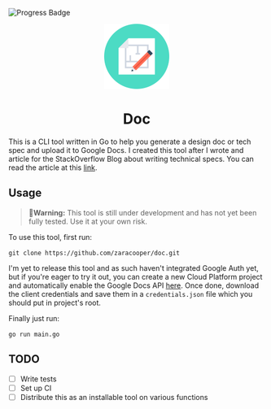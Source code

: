 ![Progress Badge](https://img.shields.io/badge/development-in%20progress-yellow)
<p align="center">
    <img width="128" height="128" src="images/doc.png" alt="centered image" />
</p>

<h1 align="center">Doc</h1>

This is a CLI tool written in Go to help you generate a design doc or tech spec and upload it to Google Docs. I created this tool after I wrote and article for the StackOverflow Blog about writing technical specs. You can read the article at this [link](https://stackoverflow.blog/2020/04/06/a-practical-guide-to-writing-technical-specs/). 

## Usage
> 🔺**Warning:** This tool is still under development and has not yet been fully tested. Use it at your own risk. 

To use this tool, first run:
```
git clone https://github.com/zaracooper/doc.git
```

I'm yet to release this tool and as such haven't integrated Google Auth yet, but if you're eager to try it out, you can create a new Cloud Platform project and automatically enable the Google Docs API [here](https://console.developers.google.com/projectcreate). Once done, download the client credentials and save them in a `credentials.json` file which you should put in project's root. 

Finally just run:
```
go run main.go
```

## TODO
- [ ] Write tests
- [ ] Set up CI
- [ ] Distribute this as an installable tool on various functions
